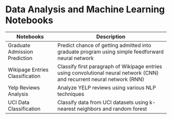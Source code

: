 # Data Analysis and Machine Learning Notebooks
| Notebooks                      |                                              Description                                                                 |
|--------------------------------|--------------------------------------------------------------------------------------------------------------------------|
| Graduate Admission Prediction  | Predict chance of getting admitted into graduate program using simple feedforward neural network                         |
| Wikipage Entries Classification| Classify first paragraph of Wikipage entries using convolutional neural network (CNN) and recurrent neural network (RNN) |
| Yelp Reviews Analysis          | Analyze YELP reviews using various NLP techniques                                                                        |
| UCI Data Classification        | Classify data from UCI datasets using k-nearest neighbors and random forest                                              |
